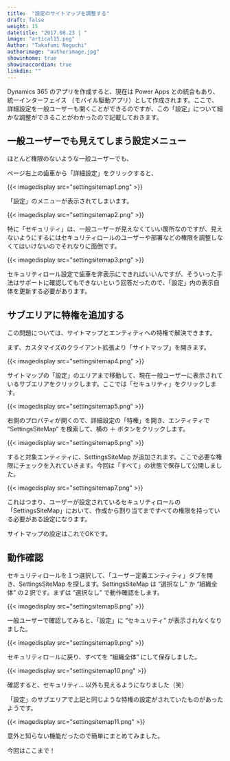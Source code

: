 ```yaml
---
title:  "設定のサイトマップを調整する"
draft: false
weight: 15
datetitle: "2017.08.23 | "
image: "artical15.png"
Author: "Takafumi Noguchi"
authorimage: "authorimage.jpg"
showinhome: true
showinaccordian: true
linkdin: ""
---
```

<!-- Intro  -->
Dynamics 365 のアプリを作成すると、現在は Power Apps との統合もあり、統一インターフェイス （モバイル駆動アプリ）として作成されます。ここで、詳細設定を一般ユーザーも開くことができるのですが、この「設定」について細かな調整ができることがわかったので記載しておきます。


## 一般ユーザーでも見えてしまう設定メニュー
ほとんど権限のないような一般ユーザーでも、

ページ右上の歯車から「詳細設定」をクリックすると、
<!-- Image= settingsitemap1.png -->
{{< imagedisplay src="settingsitemap1.png" >}}

「設定」のメニューが表示されてしまいます。
<!-- Image= settingsitemap2.png -->
{{< imagedisplay src="settingsitemap2.png" >}}

特に「セキュリティ」は、一般ユーザーが見えなくていい箇所なのですが、見えないようにするにはセキュリティロールのユーザーや部署などの権限を調整しなくてはいけないのでそれなりに面倒です。
<!-- Image= settingsitemap3.png -->
{{< imagedisplay src="settingsitemap3.png" >}}

セキュリティロール設定で歯車を非表示にできればいいんですが、そういった手法はサポートに確認してもできないという回答だったので、「設定」内の表示自体を更新する必要があります。

## サブエリアに特権を追加する
この問題については、サイトマップとエンティティへの特権で解決できます。

まず、カスタマイズのクライアント拡張より「サイトマップ」を開きます。
<!-- Image= settingsitemap4.png -->
{{< imagedisplay src="settingsitemap4.png" >}}

サイトマップの「設定」のエリアまで移動して、現在一般ユーザーに表示されているサブエリアをクリックします。ここでは「セキュリティ」をクリックします。
<!-- Image= settingsitemap5.png -->
{{< imagedisplay src="settingsitemap5.png" >}}

右側のプロパティが開くので、詳細設定の「特権」を開き、エンティティで “SettingsSiteMap” を検索して、横の ＋ ボタンをクリックします。
<!-- Image= settingsitemap6.png -->
{{< imagedisplay src="settingsitemap6.png" >}}

すると対象エンティティに、SettingsSiteMap が追加されます。ここで必要な権限にチェックを入れていきます。今回は「すべて」の状態で保存して公開しました。
<!-- Image= settingsitemap7.png -->
{{< imagedisplay src="settingsitemap7.png" >}}

これはつまり、ユーザーが設定されているセキュリティロールの「SettingsSiteMap」において、作成から割り当てまですべての権限を持っている必要がある設定になります。

サイトマップの設定はこれでOKです。

## 動作確認
セキュリティロールを１つ選択して、「ユーザー定義エンティティ」タブを開き、SettingsSiteMap を探します。SettingsSiteMap は “選択なし” か “組織全体” の２択です。まずは “選択なし” で動作確認をします。
<!-- Image= settingsitemap8.png -->
{{< imagedisplay src="settingsitemap8.png" >}}

一般ユーザーで確認してみると、「設定」に “セキュリティ” が表示されなくなりました。
<!-- Image= settingsitemap9.png -->
{{< imagedisplay src="settingsitemap9.png" >}}

セキュリティロールに戻り、すべてを “組織全体” にして保存しました。
<!-- Image= settingsitemap10.png -->
{{< imagedisplay src="settingsitemap10.png" >}}

確認すると、セキュリティ… 以外も見えるようになりました（笑）

「設定」のサブエリアで上記と同じような特権の設定がされていたものがあったようです。
<!-- Image= settingsitemap11.png -->
{{< imagedisplay src="settingsitemap11.png" >}}

意外と知らない機能だったので簡単にまとめてみました。

今回はここまで！
